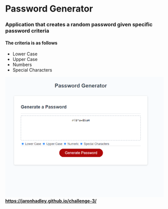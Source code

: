 # Password Generator
### Application that creates a random password given specific password criteria
#### The criteria is as follows
* Lower Case
* Upper Case
* Numbers
* Special Characters

![Page View](/develop/page.png)
**https://jaronhadley.github.io/challenge-3/**
